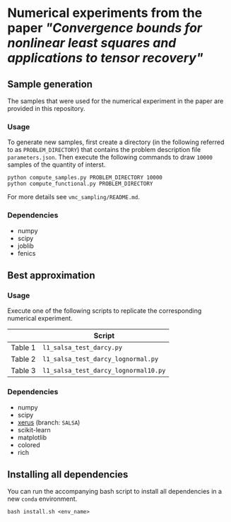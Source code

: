 # Numerical experiments from the paper *"Convergence bounds for nonlinear least squares and applications to tensor recovery"*


## Sample generation
The samples that were used for the numerical experiment in the paper are provided in this repository.

### Usage
To generate new samples, first create a directory (in the following referred to as `PROBLEM_DIRECTORY`) that contains the problem description file `parameters.json`.
Then execute the following commands to draw `10000` samples of the quantity of interst.
```
python compute_samples.py PROBLEM_DIRECTORY 10000
python compute_functional.py PROBLEM_DIRECTORY
```
For more details see `vmc_sampling/README.md`.

### Dependencies
- numpy
- scipy
- joblib
- fenics


## Best approximation

### Usage
Execute one of the following scripts to replicate the corresponding numerical experiment.

|       | Script |
|-------|--------|
|Table 1|`l1_salsa_test_darcy.py`|
|Table 2|`l1_salsa_test_darcy_lognormal.py`|
|Table 3|`l1_salsa_test_darcy_lognormal10.py`|

### Dependencies
- numpy
- scipy
- [xerus](https://libxerus.org/) (branch: `SALSA`)
- scikit-learn
- matplotlib
- colored
- rich


## Installing all dependencies
You can run the accompanying bash script to install all dependencies in a new `conda` environment.
```
bash install.sh <env_name>
```
